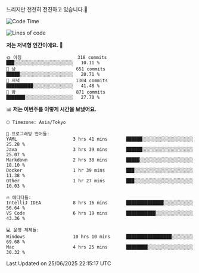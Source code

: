 느리지만 천천히 전진하고 있습니다.🐢

<!--START_SECTION:waka-->
![Code Time](http://img.shields.io/badge/Code%20Time-1%2C613%20hrs%204%20mins-blue)

![Lines of code](https://img.shields.io/badge/%EC%A0%80%EB%8A%94%20%EC%97%AC%ED%83%9C%EA%B9%8C%EC%A7%80%20-920.3%20thousand%20%EC%A4%84%EC%9D%98%20%EC%BD%94%EB%93%9C%EB%A5%BC%20%EC%9E%91%EC%84%B1%ED%96%88%EC%96%B4%EC%9A%94.-blue)

**저는 저녁형 인간이에요. 🦉** 

```text
🌞 아침                     318 commits         ███░░░░░░░░░░░░░░░░░░░░░░   10.11 % 
🌆 낮　                     651 commits         █████░░░░░░░░░░░░░░░░░░░░   20.71 % 
🌃 저녁                     1304 commits        ██████████░░░░░░░░░░░░░░░   41.48 % 
🌙 밤　                     871 commits         ███████░░░░░░░░░░░░░░░░░░   27.70 % 
```


📊 **저는 이번주를 이렇게 시간을 보냈어요.** 

```text
🕑︎ Timezone: Asia/Tokyo

💬 프로그래밍 언어들: 
YAML                     3 hrs 41 mins       ██████░░░░░░░░░░░░░░░░░░░   25.28 % 
Java                     3 hrs 39 mins       ██████░░░░░░░░░░░░░░░░░░░   25.07 % 
Markdown                 2 hrs 38 mins       █████░░░░░░░░░░░░░░░░░░░░   18.10 % 
Docker                   1 hr 39 mins        ███░░░░░░░░░░░░░░░░░░░░░░   11.38 % 
Other                    1 hr 27 mins        ███░░░░░░░░░░░░░░░░░░░░░░   10.03 % 

🔥 에디터들: 
IntelliJ IDEA            8 hrs 16 mins       ██████████████░░░░░░░░░░░   56.64 % 
VS Code                  6 hrs 19 mins       ███████████░░░░░░░░░░░░░░   43.36 % 

💻 운영 체제들: 
Windows                  10 hrs 10 mins      █████████████████░░░░░░░░   69.68 % 
Mac                      4 hrs 25 mins       ████████░░░░░░░░░░░░░░░░░   30.32 % 
```


 Last Updated on 25/06/2025 22:15:17 UTC
<!--END_SECTION:waka-->
